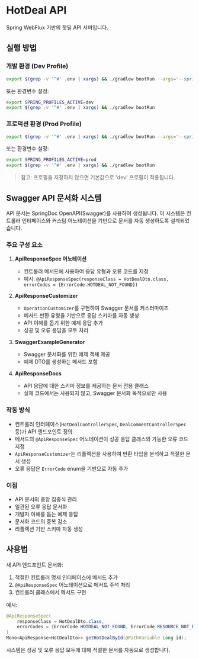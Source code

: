 # HotDeal API

Spring WebFlux 기반의 핫딜 API 서버입니다.

## 실행 방법

### 개발 환경 (Dev Profile)

```bash
export $(grep -v '^#' .env | xargs) && ./gradlew bootRun --args='--spring.profiles.active=dev'
```

또는 환경변수 설정:

```bash
export SPRING_PROFILES_ACTIVE=dev
export $(grep -v '^#' .env | xargs) && ./gradlew bootRun
```

### 프로덕션 환경 (Prod Profile)

```bash
export $(grep -v '^#' .env | xargs) && ./gradlew bootRun --args='--spring.profiles.active=prod'
```

또는 환경변수 설정:

```bash
export SPRING_PROFILES_ACTIVE=prod
export $(grep -v '^#' .env | xargs) && ./gradlew bootRun
```

> 참고: 프로필을 지정하지 않으면 기본값으로 'dev' 프로필이 적용됩니다.

## Swagger API 문서화 시스템

API 문서는 SpringDoc OpenAPI(Swagger)를 사용하여 생성됩니다. 이 시스템은 컨트롤러 인터페이스와 커스텀 어노테이션을 기반으로 문서를 자동 생성하도록 설계되었습니다.

### 주요 구성 요소

1. **ApiResponseSpec 어노테이션**
   - 컨트롤러 메서드에 사용하여 응답 유형과 오류 코드를 지정
   - 예시: `@ApiResponseSpec(responseClass = HotDealDto.class, errorCodes = {ErrorCode.HOTDEAL_NOT_FOUND})`

2. **ApiResponseCustomizer**
   - `OperationCustomizer`를 구현하여 Swagger 문서를 커스터마이즈
   - 메서드 반환 유형을 기반으로 응답 스키마를 자동 생성
   - API 이해를 돕기 위한 예제 응답 추가
   - 성공 및 오류 응답을 모두 처리

3. **SwaggerExampleGenerator**
   - Swagger 문서화를 위한 예제 객체 제공
   - 예제 DTO를 생성하는 메서드 포함

4. **ApiResponseDocs**
   - API 응답에 대한 스키마 정보를 제공하는 문서 전용 클래스
   - 실제 코드에서는 사용되지 않고, Swagger 문서화 목적으로만 사용

### 작동 방식

- 컨트롤러 인터페이스(`HotDealControllerSpec`, `DealCommentControllerSpec` 등)가 API 엔드포인트 정의
- 메서드의 `@ApiResponseSpec` 어노테이션이 성공 응답 클래스와 가능한 오류 코드 지정
- `ApiResponseCustomizer`는 리플렉션을 사용하여 반환 타입을 분석하고 적절한 문서 생성
- 오류 응답은 `ErrorCode` enum을 기반으로 자동 추가

### 이점

- API 문서의 중앙 집중식 관리
- 일관된 오류 응답 문서화
- 개발자 이해를 돕는 예제 응답
- 문서화 코드의 중복 감소
- 리플렉션 기반 스키마 자동 생성

## 사용법

새 API 엔드포인트 문서화:

1. 적절한 컨트롤러 명세 인터페이스에 메서드 추가
2. `@ApiResponseSpec` 어노테이션으로 메서드 주석 처리
3. 컨트롤러 클래스에서 메서드 구현

예시:

```java
@ApiResponseSpec(
    responseClass = HotDealDto.class,
    errorCodes = {ErrorCode.HOTDEAL_NOT_FOUND, ErrorCode.RESOURCE_NOT_FOUND}
)
Mono<ApiResponse<HotDealDto>> getHotDealById(@PathVariable Long id);
```

시스템은 성공 및 오류 응답 모두에 대해 적절한 문서를 자동으로 생성합니다.